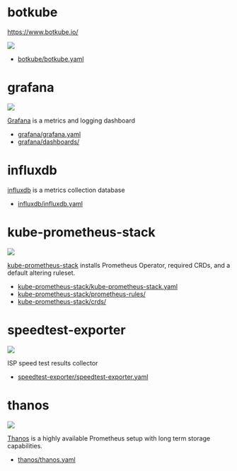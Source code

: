 # botkube

https://www.botkube.io/

![](https://i.imgur.com/Z7JdN2a.png)

* [botkube/botkube.yaml](botkube/botkube.yaml)

# grafana

![](https://i.imgur.com/hzBFkEE.png)

[Grafana](https://github.com/grafana/grafana) is a metrics and logging dashboard

* [grafana/grafana.yaml](grafana/grafana.yaml)
* [grafana/dashboards/](grafana/dashboards/)

# influxdb

[influxdb](https://github.com/influxdata/influxdb) is a metrics collection database

* [influxdb/influxdb.yaml](influxdb/influxdb.yaml)

# kube-prometheus-stack

![](https://i.imgur.com/VwDwdpQ.png)

[kube-prometheus-stack](https://github.com/prometheus-community/helm-charts/tree/main/charts/kube-prometheus-stack) installs Prometheus Operator, required CRDs, and a default altering ruleset.

* [kube-prometheus-stack/kube-prometheus-stack.yaml](kube-prometheus-stack/kube-prometheus-stack.yaml)
* [kube-prometheus-stack/prometheus-rules/](kube-prometheus-stack/prometheus-rules/)
* [kube-prometheus-stack/crds/](kube-prometheus-stack/crds/)

# speedtest-exporter

![](https://i.imgur.com/avohPk6.png)

ISP speed test results collector

* [speedtest-exporter/speedtest-exporter.yaml](speedtest-exporter/speedtest-exporter.yaml)

# thanos

![](https://i.imgur.com/6c5jubC.png)

[Thanos](https://github.com/thanos-io/thanos) is a highly available Prometheus setup with long term storage capabilities.

* [thanos/thanos.yaml](thanos/thanos.yaml)
